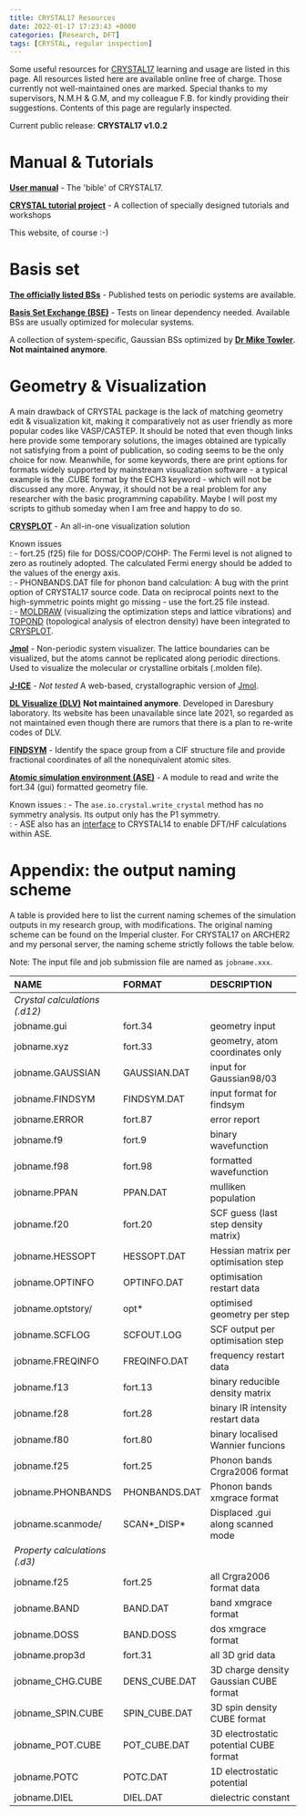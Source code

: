 ```yaml
---
title: CRYSTAL17 Resources
date: 2022-01-17 17:23:43 +0000
categories: [Research, DFT]
tags: [CRYSTAL, regular inspection]
---
```


Some useful resources for [CRYSTAL17](https://www.crystal.unito.it/index.php) learning and usage are listed in this page. All resources listed here are available online free of charge. Those currently not well-maintained ones are marked. Special thanks to my supervisors, N.M.H & G.M, and my colleague F.B. for kindly providing their suggestions. Contents of this page are regularly inspected. 

Current public release: **CRYSTAL17 v1.0.2**

# Manual & Tutorials
[**User manual**](https://www.crystal.unito.it/Manuals/crystal17.pdf) - The 'bible' of CRYSTAL17.  

[**CRYSTAL tutorial project**](http://tutorials.crystalsolutions.eu/index.html) - A collection of specially designed tutorials and workshops  

This website, of course :-)  

# Basis set
[**The officially listed BSs**](https://www.crystal.unito.it/compounds.php) - Published tests on periodic systems are available.

[**Basis Set Exchange (BSE)**](https://www.basissetexchange.org/) - Tests on linear dependency needed. Available BSs are usually optimized for molecular systems.

A collection of system-specific, Gaussian BSs optimized by [**Dr Mike Towler**](https://vallico.net/mike_towler/crystal.html). **Not maintained anymore**.

# Geometry & Visualization
A main drawback of CRYSTAL package is the lack of matching geometry edit & visualization kit, making it comparatively not as user friendly as more popular codes like VASP/CASTEP. It should be noted that even though links here provide some temporary solutions, the images obtained are typically not satisfying from a point of publication, so coding seems to be the only choice for now. Meanwhile, for some keywords, there are print options for formats widely supported by mainstream visualization software - a typical example is the .CUBE format by the ECH3 keyword - which will not be discussed any more. Anyway, it should not be a real problem for any researcher with the basic programming capability. Maybe I will post my scripts to github someday when I am free and happy to do so. 

[**CRYSPLOT**](http://crysplot.crystalsolutions.eu/) - An all-in-one visualization solution

Known issues  
: - fort.25 (f25) file for DOSS/COOP/COHP: The Fermi level is not aligned to zero as routinely adopted. The calculated Fermi energy should be added to the values of the energy axis.  
: - PHONBANDS.DAT file for phonon band calculation: A bug with the print option of CRYSTAL17 source code. Data on reciprocal points next to the high-symmetric points might go missing - use the fort.25 file instead.  
: - [MOLDRAW](https://www.moldraw.unito.it/_sgg/f10000.htm) (visualizing the optimization steps and lattice vibrations) and [TOPOND](https://www.crystal.unito.it/topond/topond.php) (topological analysis of electron density) have been integrated to [CRYSPLOT](http://crysplot.crystalsolutions.eu/).  

[**Jmol**](http://jmol.sourceforge.net/) - Non-periodic system visualizer. The lattice boundaries can be visualized, but the atoms cannot be replicated along periodic directions. Used to visualize the molecular or crystalline orbitals (.molden file).

[**J-ICE**](http://j-ice.sourceforge.net/) - *Not tested* A web-based, crystallographic version of [Jmol](http://jmol.sourceforge.net/). 

[**DL Visualize (DLV)**](http://www.cse.clrc.ac.uk/cmg/DLV/) **Not maintained anymore**. Developed in Daresbury laboratory. Its website has been unavailable since late 2021, so regarded as not maintained even though there are rumors that there is a plan to re-write codes of DLV. 

[**FINDSYM**](https://stokes.byu.edu/iso/findsym.php) - Identify the space group from a CIF structure file and provide fractional coordinates of all the nonequivalent atomic sites. 

[**Atomic simulation environment (ASE)**](https://www.databases.fysik.dtu.dk/ase/ase/io/formatoptions.html?highlight=crystal%20write#ase.io.crystal.write_crystal) - A module to read and write the fort.34 (gui) formatted geometry file. 

Known issues
: - The `ase.io.crystal.write_crystal` method has no symmetry analysis. Its output only has the P1 symmetry.  
: - ASE also has an [interface](https://www.databases.fysik.dtu.dk/ase/ase/calculators/crystal.html?highlight=crystal#module-ase.calculators.crystal) to CRYSTAL14 to enable DFT/HF calculations within ASE.  

# Appendix: the output naming scheme
A table is provided here to list the current naming schemes of the simulation outputs in my research group, with modifications. The original naming scheme can be found on the Imperial cluster. For CRYSTAL17 on ARCHER2 and my personal server, the naming scheme strictly follows the table below. 

Note: The input file and job submission file are named as `jobname.xxx`. 

|  NAME               | FORMAT         | DESCRIPTION                           |
|:--------------------|:---------------|:--------------------------------------|
| *Crystal calculations (.d12)* |      |                                       |
|  jobname.gui        | fort.34        | geometry input                        |
|  jobname.xyz        | fort.33        | geometry, atom coordinates only       |
|  jobname.GAUSSIAN   | GAUSSIAN.DAT   | input for Gaussian98/03               |
|  jobname.FINDSYM    | FINDSYM.DAT    | input format for findsym              |
|  jobname.ERROR      | fort.87        | error report                          |
|  jobname.f9         | fort.9         | binary wavefunction                   |
|  jobname.f98        | fort.98        | formatted wavefunction                |
|  jobname.PPAN       | PPAN.DAT       | mulliken population                   |
|  jobname.f20        | fort.20        | SCF guess (last step density matrix)  |
|  jobname.HESSOPT    | HESSOPT.DAT    | Hessian matrix per optimisation step  |
|  jobname.OPTINFO    | OPTINFO.DAT    | optimisation restart data             |
|  jobname.optstory/  | opt*           | optimised geometry per step           |
|  jobname.SCFLOG     | SCFOUT.LOG     | SCF output per optimisation step      |
|  jobname.FREQINFO   | FREQINFO.DAT   | frequency restart data                |
|  jobname.f13        | fort.13        | binary reducible density matrix       |
|  jobname.f28        | fort.28        | binary IR intensity restart data      |
|  jobname.f80        | fort.80        | binary localised Wannier funcions     |
|  jobname.f25        | fort.25        | Phonon bands Crgra2006 format         |
|  jobname.PHONBANDS  | PHONBANDS.DAT  | Phonon bands xmgrace format           |
|  jobname.scanmode/  | SCAN*_DISP*    | Displaced .gui along scanned mode     |
| *Property calculations (.d3)* |      |                                       |
|  jobname.f25        | fort.25        | all Crgra2006 format data             |
|  jobname.BAND       | BAND.DAT       | band xmgrace format                   |
|  jobname.DOSS       | BAND.DOSS      | dos xmgrace format                    |
|  jobname.prop3d     | fort.31        | all 3D grid data                      |
|  jobname_CHG.CUBE   | DENS_CUBE.DAT  | 3D charge density Gaussian CUBE format|
|  jobname_SPIN.CUBE  | SPIN_CUBE.DAT  | 3D spin density CUBE format           |
|  jobname_POT.CUBE   | POT_CUBE.DAT   | 3D electrostatic potential CUBE format|
|  jobname.POTC       | POTC.DAT       | 1D electrostatic potential            |
|  jobname.DIEL       | DIEL.DAT       | dielectric constant                   |
